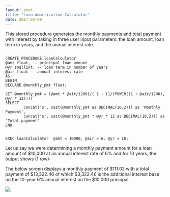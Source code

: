 ```yaml
---
layout: post
title: "Loan Amortization Calculator"
date: 2017-03-09
---
```


This stored procedure generates the monthly payments and total payment with interest by taking in three user input parameters: the loan amount, loan term in years, and the annual interest rate.</p>
<pre><code>
CREATE PROCEDURE loanCalculator 
@amt float, -- principal loan amount
@yr smallint, -- loan term in number of years
@air float -- annual interest rate
AS
BEGIN
DECLARE @monthly_pmt float;

SET @monthly_pmt = (@amt * @air/1200)/( 1 - (1/(POWER((1 + @air/1200), @yr * 12))))
SELECT 
        concat('$', cast(@monthly_pmt as DECIMAL(10,2))) as 'Monthly Payment', 
        concat('$', cast(@monthly_pmt * @yr * 12 as DECIMAL(10,2))) as 'Total payment'
END


EXEC loanCalculator  @amt = 10000, @air = 6, @yr = 10;
</code></pre>
<p>Let us say we were determining a monthly payment amount for a loan amount of $10,000 at an annual interest rate of 6% and for 10 years, the output shows (1 row):</p>
<p>The below screen displays a monthly payment of $111.02 with a total payment of $13,322.46 of which $3,322.46 is the additional interest base on the&nbsp;10-year 6% annual interest on the $10,000 principal.</p>
<p><img src="https://michaelip2.github.io/images/2017-03-24 21_26_39-SQLQuery3.sql - DESKTOP-BB2A4CL_SQLEXPRESS.master (DESKTOP-BB2A4CL_Michael (56)).png" /></p>
